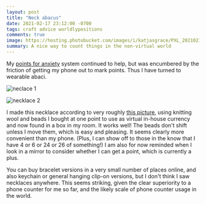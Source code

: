 ```yaml
---
layout: post
title: "Neck abacus"
date: 2021-02-17 23:12:00 -0700
tags: craft advice worldlypositions
comments: true
image: https://hosting.photobucket.com/images/i/katjasgrace/PXL_20210218_064811541.jpg
summary: A nice way to count things in the non-virtual world
---
```

My [points for anxiety](https://worldspiritsockpuppet.com/2020/12/01/points-for-anxiety.html) system continued to help, but was encumbered by the friction of getting my phone out to mark points. Thus I have turned to wearable abaci.

![neclace 1](https://hosting.photobucket.com/images/i/katjasgrace/PXL_20210218_064803676.jpg)

![necklace 2](https://hosting.photobucket.com/images/i/katjasgrace/PXL_20210218_064811541.jpg)

I made this necklace according to very roughly [this picture](https://www.pinterest.com/pin/212724782374260653/), using knitting wool and beads I bought at one point to use as virtual in-house currency and now found in a box in my room. It works well! The beads don't shift unless I move them, which is easy and pleasing. It seems clearly more convenient than my phone. (Plus, I can show off to those in the know that I have 4 or 6 or 24 or 26 of something!) I am also for now reminded when I look in a mirror to consider whether I can get a point, which is currently a plus.<!--ex-->

You can buy bracelet versions in a very small number of places online, and also keychain or general hanging clip-on versions, but I don't think I saw necklaces anywhere. This seems striking, given the clear superiority to a phone counter for me so far, and the likely scale of phone counter usage in the world.
